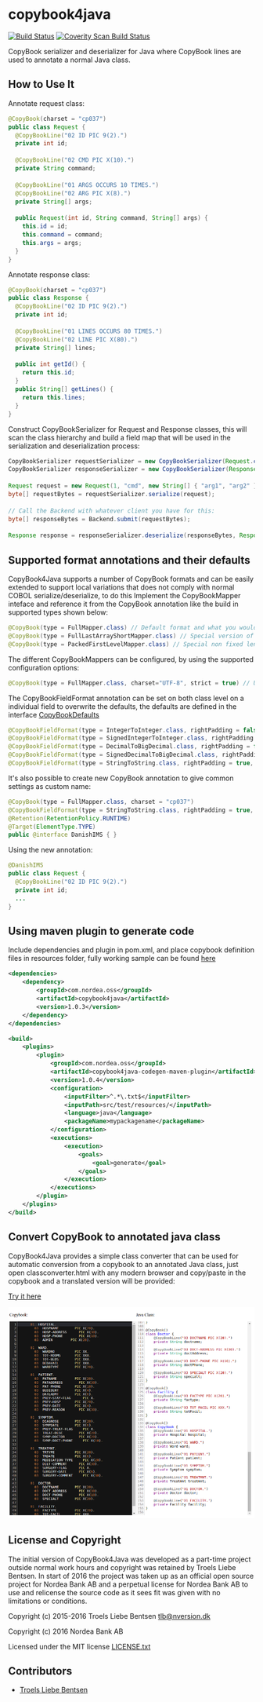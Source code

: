 # copybook4java
[![Build Status](https://travis-ci.org/NordeaOSS/copybook4java.svg?branch=master)](https://travis-ci.org/NordeaOSS/copybook4java)
[![Coverity Scan Build Status](https://scan.coverity.com/projects/8273/badge.svg)](https://scan.coverity.com/projects/nordeaoss-copybook4java)

CopyBook serializer and deserializer for Java where CopyBook lines are used to annotate a normal Java class.

## How to Use It

Annotate request class:

```java
@CopyBook(charset = "cp037")
public class Request {
  @CopyBookLine("02 ID PIC 9(2).")
  private int id;

  @CopyBookLine("02 CMD PIC X(10).")
  private String command;

  @CopyBookLine("01 ARGS OCCURS 10 TIMES.")
  @CopyBookLine("02 ARG PIC X(8).")
  private String[] args;

  public Request(int id, String command, String[] args) {
    this.id = id;
    this.command = command;
    this.args = args;
  }
}
```

Annotate response class:

```java
@CopyBook(charset = "cp037")
public class Response {
  @CopyBookLine("02 ID PIC 9(2).")
  private int id;

  @CopyBookLine("01 LINES OCCURS 80 TIMES.")
  @CopyBookLine("02 LINE PIC X(80).")
  private String[] lines;

  public int getId() {
    return this.id;
  }
  public String[] getLines() {
    return this.lines;
  }
}
```

Construct CopyBookSerializer for Request and Response classes, this will scan the class hierarchy and build a field map that will be used in the serialization and deserialization process:

```java
CopyBookSerializer requestSerializer = new CopyBookSerializer(Request.class);
CopyBookSerializer responseSerializer = new CopyBookSerializer(Response.class);

Request request = new Request(1, "cmd", new String[] { "arg1", "arg2" })
byte[] requestBytes = requestSerializer.serialize(request);

// Call the Backend with whatever client you have for this:
byte[] responseBytes = Backend.submit(requestBytes);

Response response = responseSerializer.deserialize(responseBytes, Response.class);
```

## Supported format annotations and their defaults

CopyBook4Java supports a number of CopyBook formats and can be easily extended to support local variations that does not comply with normal COBOL serialize/deserialize, to do this Implement the CopyBookMapper inteface and reference it from the CopyBook annotation like the build in supported types shown below:

```java
@CopyBook(type = FullMapper.class) // Default format and what you would expect a copybook to look like
@CopyBook(type = FullLastArrayShortMapper.class) // Special version of FullMapper that handles optimizes for a broken format that does not have DEPENDING on for arrays.
@CopyBook(type = PackedFirstLevelMapper.class) // Special non fixed length field format with separator char
```

The different CopyBookMappers can be configured, by using the supported configuration options:

```java
@CopyBook(type = FullMapper.class, charset="UTF-8", strict = true) // Use the FullMapper, UTF-8 as charset and be strict about uninitialized data structures by throwing an exception when this is meet.
```

The CopyBookFieldFormat annotation can be set on both class level on a individual field to overwrite the defaults, the defaults are defined in the interface [CopyBookDefaults](src/main/java/com/nordea/oss/copybook/annotations/CopyBookDefaults.java)

```java
@CopyBookFieldFormat(type = IntegerToInteger.class, rightPadding = false, paddingChar = '0', nullFillerChar = (byte)0, signingType = CopyBookFieldSigningType.PREFIX)
@CopyBookFieldFormat(type = SignedIntegerToInteger.class, rightPadding = false, paddingChar = '0', nullFillerChar = (byte)0, signingType = CopyBookFieldSigningType.PREFIX)
@CopyBookFieldFormat(type = DecimalToBigDecimal.class, rightPadding = false, paddingChar = '0', nullFillerChar = (byte)0, signingType = CopyBookFieldSigningType.PREFIX)
@CopyBookFieldFormat(type = SignedDecimalToBigDecimal.class, rightPadding = false, paddingChar = '0', nullFillerChar = (byte)0, signingType = CopyBookFieldSigningType.PREFIX)
@CopyBookFieldFormat(type = StringToString.class, rightPadding = true, paddingChar  = ' ', nullFillerChar = (byte)0, signingType = CopyBookFieldSigningType.PREFIX)
```

It's also possible to create new CopyBook annotation to give common settings as custom name:

```java
@CopyBook(type = FullMapper.class, charset = "cp037")
@CopyBookFieldFormat(type = StringToString.class, rightPadding = true, paddingChar  = ' ', nullFillerChar = (byte)0, signingType = CopyBookFieldSigningType.LAST_BYTE_EBCDIC_BIT5)
@Retention(RetentionPolicy.RUNTIME)
@Target(ElementType.TYPE)
public @interface DanishIMS { }
```

Using the new annotation:

```java
@DanishIMS
public class Request {
  @CopyBookLine("02 ID PIC 9(2).")
  private int id;
  ...
}
```
## Using maven plugin to generate code

Include dependencies and plugin in pom.xml, and place copybook definition files in resources folder, fully working sample can be found [here](copybook4java-codegen-maven-test/)

```xml
<dependencies>
    <dependency>
        <groupId>com.nordea.oss</groupId>
        <artifactId>copybook4java</artifactId>
        <version>1.0.3</version>
    </dependency>
</dependencies>
```

```xml
<build>
    <plugins>
        <plugin>
            <groupId>com.nordea.oss</groupId>
            <artifactId>copybook4java-codegen-maven-plugin</artifactId>
            <version>1.0.4</version>
            <configuration>
                <inputFilter>^.*\.txt$</inputFilter>
                <inputPath>src/test/resources/</inputPath>
                <language>java</language>
                <packageName>mypackagename</packageName>
            </configuration>
            <executions>
                <execution>
                    <goals>
                        <goal>generate</goal>
                    </goals>
                </execution>
            </executions>
        </plugin>
    </plugins>
</build>
```

## Convert CopyBook to annotated java class

CopyBook4Java provides a simple class converter that can be used for automatic conversion from a copybook to an annotated Java class, just open classconverter.html with any modern browser and copy/paste in the copybook and a translated version will be provided:

[Try it here](https://rawgit.com/NordeaOSSBuild/copybook4java/master/classconverter.html)

![alt text](classconverter.png "classconvert.html")

## License and Copyright

The initial version of CopyBook4Java was developed as a part-time 
project outside normal work hours and copyright was retained by Troels 
Liebe Bentsen. In start of 2016 the project was taken up as an official
open source project for Nordea Bank AB and a perpetual license for 
Nordea Bank AB to use and relicense the source code as it sees fit was
given with no limitations or conditions.

Copyright (c) 2015-2016 Troels Liebe Bentsen <tlb@nversion.dk>

Copyright (c) 2016 Nordea Bank AB

Licensed under the MIT license [LICENSE.txt](LICENSE.txt)

## Contributors

* [Troels Liebe Bentsen](https://github.com/tlbdk)